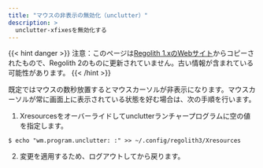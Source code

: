 ```yaml
---
title: "マウスの非表示の無効化（unclutter）"
description: >
  unclutter-xfixesを無効化する
---
```


{{< hint danger >}}
注意：このページは[Regolith 1.xのWebサイト](https://regolith-linux.org)からコピーされたもので、Regolith 2のものに更新されていません。古い情報が含まれている可能性があります。
{{< /hint >}}

既定ではマウスの数秒放置するとマウスカーソルが非表示になります。マウスカーソルが常に画面上に表示されている状態を好む場合は、次の手順を行います。

1. Xresourcesをオーバーライドしてunclutterランチャープログラムに空の値を指定します。
  ```console
  $ echo "wm.program.unclutter: :" >> ~/.config/regolith3/Xresources
  ```
2. 変更を適用するため、ログアウトしてから戻ります。

